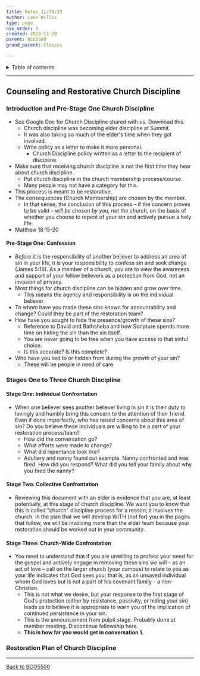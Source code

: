 ```yaml
---
title: Notes 11/29/23
author: Lane Willis
type: page
nav_order: 4
created: 2023-11-29
parent: BCO5500
grand_parent: Classes

---
```


<details closed markdown="block">
  <summary>
    Table of contents
  </summary>
  {: .text-delta }
1. TOC
{:toc}
</details>

---

## Counseling and Restorative Church Discipline

### Introduction and Pre-Stage One Church Discipline
* See Google Doc for Church Discipline shared with us. Download this.
   * Church discipline was becoming elder discipline at Summit.
   * It was also taking so much of the elder's time when they got involved.
   * Write policy as a letter to make it more personal.
      * Church Discipline policy written as a letter to the recipient of discipline.
* Make sure that receiving church discipline is not the first time they hear about church discipline.
   * Put church discipline in the church membership process/course.
   * Many people may not have a category for this.
* This process is meant to be restorative.
* The consequences (Church Membership) are chosen by the member.
   * In that sense, the conclusion of this process – if the concern proves to be valid – *will be chosen by you, not the church,* on the basis of whether you choose to repent of your sin and actively pursue a holy life.
* Matthew 18:15-20

#### Pre-Stage One: Confession
* *Before* it is the responsibility of another believer to address an area of sin in your life, it is your responsibility to confess sin and seek change (James 5:16). As a member of a church, you are to view the awareness and support of your fellow believers as a protection from God, not an invasion of privacy.
* Most things for church discipline can be hidden and grow over time.
   * This means the agency and responsibility is on the individual believer.
* To whom have you made these sins known for accountability and change? Could they be part of the restoration team?
* How have you sought to hide the presence/growth of these sins?
   * Reference to David and Bathsheba and how Scripture spends more time on hiding the sin than the sin itself.
   * You are never going to be free when you have access to that sinful choice.
   * Is this accurate? Is this complete?
* Who have you lied to or hidden from during the growth of your sin?
   * These will be people in need of care.

### Stages One to Three Church Discipline

#### Stage One: Individual Confrontation
* When one believer sees another believer living in sin it is their duty to lovingly and humbly bring this concern to the attention of their friend. Even if done imperfectly, who has raised concerns about this area of sin? Do you believe these individuals are willing to be a part of your restoration process/team?
   * How did the conversation go?
   * What efforts were made to change?
   * What did repentance look like?
   * Adultery and nanny found out example. Nanny confronted and was fired. How did you respond? What did you tell your family about why you fired the nanny?

#### Stage Two: Collective Confrontation
* Reviewing this document with an elder is evidence that you are, at least potentially, at this stage of church discipline. We want you to know that this is called "church" discipline process for a reason; it involves the church. In the plan that we will develop WITH (not for) you in the pages that follow, we will be involving more than the elder team because your restoration should be worked out in your community.

#### Stage Three: Church-Wide Confrontation
* You need to understand that if you are unwilling to profess your need for the gospel and actively engage in removing these sins we will – as an act of love – call on the larger church (your campus) to relate to you as your life indicates that God sees you; that is, as an unsaved individual whom God loves but is not a part of his covenant family – a non-Christian.
   * This is not what we desire, but your response to the first stage of God’s protection (either by resistance, passivity, or hiding your sin) leads us to believe it is appropriate to warn you of the implication of continued persistence in your sin.
   * This is the announcement from pulpit stage. Probably done at member meeting. Discontinue fellowship here.
   * **This is how far you would get in conversation 1.**

### Restoration Plan of Church Discipline

---

[Back to BCO5500](/notes/bco5500)